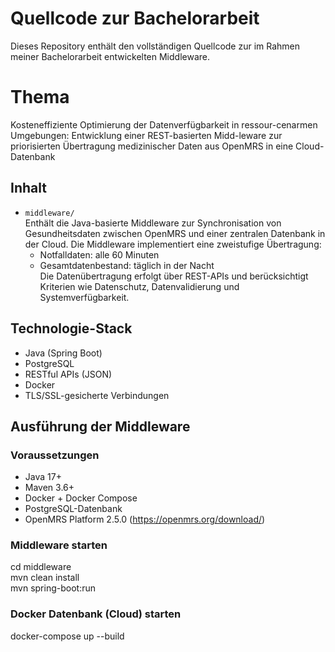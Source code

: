 # Quellcode zur Bachelorarbeit

Dieses Repository enthält den vollständigen Quellcode zur im Rahmen meiner Bachelorarbeit entwickelten Middleware.
# Thema 
Kosteneffiziente Optimierung der Datenverfügbarkeit in ressour-cenarmen Umgebungen: Entwicklung einer REST-basierten Midd-leware zur priorisierten Übertragung medizinischer Daten aus OpenMRS in eine Cloud-Datenbank



## Inhalt

- `middleware/`  
  Enthält die Java-basierte Middleware zur Synchronisation von Gesundheitsdaten zwischen OpenMRS und einer zentralen Datenbank in der Cloud. 
  Die Middleware implementiert eine zweistufige Übertragung:  
  - Notfalldaten: alle 60 Minuten  
  - Gesamtdatenbestand: täglich in der Nacht  
  Die Datenübertragung erfolgt über REST-APIs und berücksichtigt Kriterien wie Datenschutz, Datenvalidierung und Systemverfügbarkeit.

## Technologie-Stack

- Java (Spring Boot)
- PostgreSQL
- RESTful APIs (JSON)
- Docker
- TLS/SSL-gesicherte Verbindungen

##  Ausführung der Middleware

### Voraussetzungen

- Java 17+
- Maven 3.6+
- Docker + Docker Compose
- PostgreSQL-Datenbank
- OpenMRS Platform 2.5.0 (https://openmrs.org/download/)

### Middleware starten

cd middleware <br>
mvn clean install <br>
mvn spring-boot:run <br>

### Docker Datenbank (Cloud) starten

docker-compose up --build

